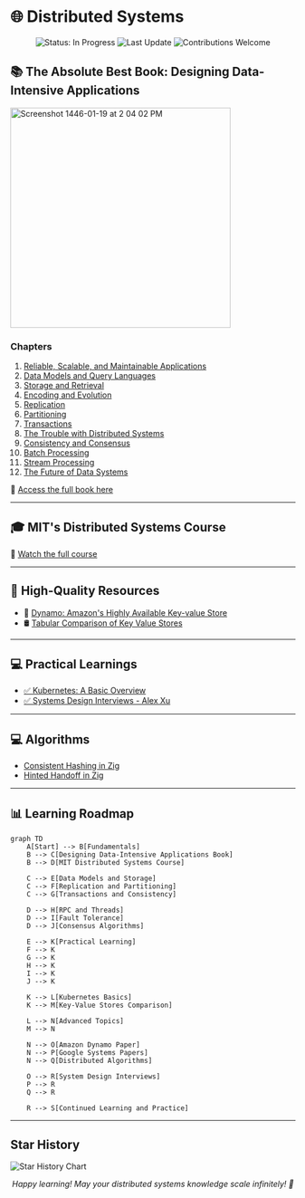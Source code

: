 # 🌐 Distributed Systems

<p align="center">
  <img src="https://img.shields.io/badge/status-in_progress-brightgreen" alt="Status: In Progress"/>
  <img src="https://img.shields.io/badge/last_update-2024--07--25-blue" alt="Last Update"/>
  <img src="https://img.shields.io/badge/contributions-welcome-orange" alt="Contributions Welcome"/>
</p>

## 📚 The Absolute Best Book: Designing Data-Intensive Applications

<img width="389" alt="Screenshot 1446-01-19 at 2 04 02 PM" src="https://github.com/user-attachments/assets/19a57547-30c1-4f41-8552-586647dbd23d">

### Chapters

1. [Reliable, Scalable, and Maintainable Applications](https://github.com/basilysf1709/distributed-systems/tree/main/designing-data-intensive-applications/Ch1)
2. [Data Models and Query Languages](https://github.com/basilysf1709/distributed-systems/tree/main/designing-data-intensive-applications/Ch2)
3. [Storage and Retrieval](https://github.com/basilysf1709/distributed-systems/tree/main/designing-data-intensive-applications/Ch3)
4. [Encoding and Evolution](https://github.com/basilysf1709/distributed-systems/tree/main/designing-data-intensive-applications/Ch4)
5. [Replication](https://github.com/basilysf1709/distributed-systems/tree/main/designing-data-intensive-applications/Ch5)
6. [Partitioning](https://github.com/basilysf1709/distributed-systems/tree/main/designing-data-intensive-applications/Ch6)
7. [Transactions](https://github.com/basilysf1709/distributed-systems/tree/main/designing-data-intensive-applications/Ch7)
8. [The Trouble with Distributed Systems](https://github.com/basilysf1709/distributed-systems/tree/main/designing-data-intensive-applications/Ch8)
9. [Consistency and Consensus](https://github.com/basilysf1709/distributed-systems/tree/main/designing-data-intensive-applications/Ch9)
10. [Batch Processing](https://github.com/basilysf1709/distributed-systems/tree/main/designing-data-intensive-applications/Ch10)
11. [Stream Processing](https://github.com/basilysf1709/distributed-systems/tree/main/designing-data-intensive-applications/Ch11)
12. [The Future of Data Systems](https://github.com/basilysf1709/distributed-systems/tree/main/designing-data-intensive-applications/Ch12)

📖 [Access the full book here](https://github.com/user-attachments/files/16344190/Designing.Data.Intensive.Applications.pdf)

---

## 🎓 MIT's Distributed Systems Course

🔗 [Watch the full course](https://www.youtube.com/watch?v=cQP8WApzIQQ&list=PLrw6a1wE39_tb2fErI4-WkMbsvGQk9_UB)

---

## 📘 High-Quality Resources

- 📑 [Dynamo: Amazon's Highly Available Key-value Store](https://www.allthingsdistributed.com/files/amazon-dynamo-sosp2007.pdf)
- 🛢 [Tabular Comparison of Key Value Stores](https://github.com/basilysf1709/distributed-systems/tree/main/databases)

---

## 💻 Practical Learnings

- [✅ Kubernetes: A Basic Overview](https://www.youtube.com/watch?v=X48VuDVv0do)
- [✅ Systems Design Interviews - Alex Xu](https://github.com/basilysf1709/distributed-systems/tree/main/system-design-interviews/Summary)

---

## 💻 Algorithms

- [Consistent Hashing in Zig](https://github.com/basilysf1709/distributed-systems/tree/main/algorithms/consistent-hashing)
- [Hinted Handoff in Zig](https://github.com/basilysf1709/distributed-systems/tree/main/algorithms/hinted-handoff)

---

## 📊 Learning Roadmap

```mermaid
graph TD
    A[Start] --> B[Fundamentals]
    B --> C[Designing Data-Intensive Applications Book]
    B --> D[MIT Distributed Systems Course]
    
    C --> E[Data Models and Storage]
    C --> F[Replication and Partitioning]
    C --> G[Transactions and Consistency]
    
    D --> H[RPC and Threads]
    D --> I[Fault Tolerance]
    D --> J[Consensus Algorithms]
    
    E --> K[Practical Learning]
    F --> K
    G --> K
    H --> K
    I --> K
    J --> K
    
    K --> L[Kubernetes Basics]
    K --> M[Key-Value Stores Comparison]
    
    L --> N[Advanced Topics]
    M --> N
    
    N --> O[Amazon Dynamo Paper]
    N --> P[Google Systems Papers]
    N --> Q[Distributed Algorithms]
    
    O --> R[System Design Interviews]
    P --> R
    Q --> R
    
    R --> S[Continued Learning and Practice]
```

---

## Star History

<picture>
  <source media="(prefers-color-scheme: dark)" srcset="https://api.star-history.com/svg?repos=basilysf1709/distributed-systems&type=Date&theme=dark" />
  <source media="(prefers-color-scheme: light)" srcset="https://api.star-history.com/svg?repos=basilysf1709/distributed-systems&type=Date" />
  <img alt="Star History Chart" src="https://api.star-history.com/svg?repos=star-history/star-history&type=Date" />
</picture>

<p align="center">
  <i>Happy learning! May your distributed systems knowledge scale infinitely! 🚀</i>
</p>
